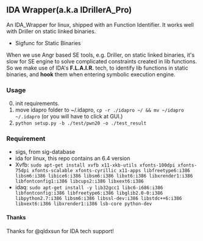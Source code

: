 ## IDA Wrapper(a.k.a IDrillerA_Pro)

An IDA_Wrapper for linux, shipped with an Function Identifier. It works well with Driller on static linked binaries.

- Sigfunc for Static Binaries

When we use Angr based SE tools, e.g. Driller, on static linked binaries, it's slow for SE engine to solve complicated constraints created in lib functions. So we make use of IDA's **F.L.A.I.R.** tech, to identify lib functions in static binaries, and **hook** them when entering symbolic execution engine.


### Usage

0. init requirements.
1. move idapro folder to ~/.idapro, `cp -r ./idapro ~/ && mv ~/idapro ~/.idapro` (or you will have to click at GUI.)
2. `python setup.py -b ./test/pwn20 -o ./test_result`

### Requirement

- sigs, from sig-database
- ida for linux, this repo contains an 6.4 version
- Xvfb:
`sudo apt-get install xvfb x11-xkb-utils xfonts-100dpi xfonts-75dpi xfonts-scalable xfonts-cyrillic x11-apps libfreetype6:i386 libsm6:i386 libice6:i386 libsm6:i386 libxt6:i386 libxrender1:i386 libfontconfig1:i386 libcups2:i386 libxext6:i386`
- idaq:
`sudo apt-get install -y lib32gcc1 libc6-i686:i386 libfontconfig:i386 libfreetype6:i386 libglib2.0-0:i386 libpython2.7:i386 libsm6:i386 libssl-dev:i386 libstdc++6:i386 libxext6:i386 libxrender1:i386 lsb-core python-dev`


#### Thanks

Thanks for @qldxsun for IDA tech support!
